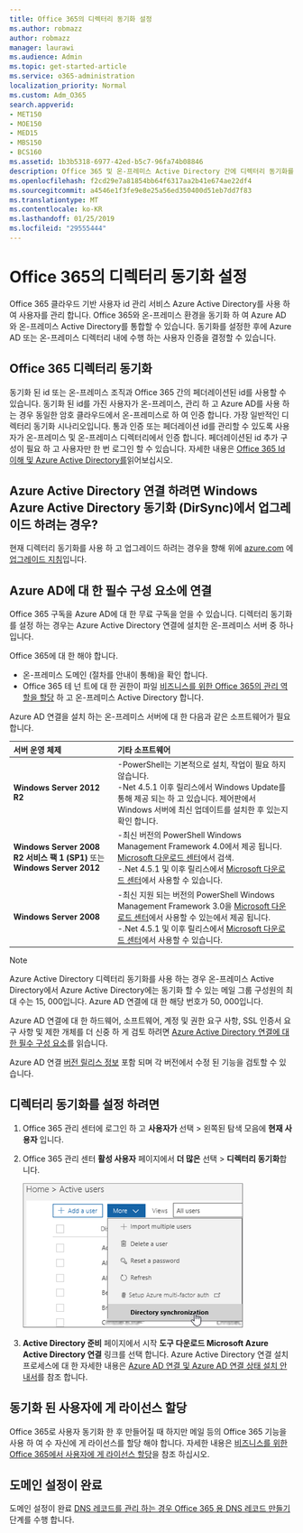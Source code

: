 ```yaml
---
title: Office 365의 디렉터리 동기화 설정
ms.author: robmazz
author: robmazz
manager: laurawi
ms.audience: Admin
ms.topic: get-started-article
ms.service: o365-administration
localization_priority: Normal
ms.custom: Adm_O365
search.appverid:
- MET150
- MOE150
- MED15
- MBS150
- BCS160
ms.assetid: 1b3b5318-6977-42ed-b5c7-96fa74b08846
description: Office 365 및 온-프레미스 Active Directory 간에 디렉터리 동기화를 설정 하는 방법에 알아봅니다.
ms.openlocfilehash: f2cd29e7a81854bb64f6317aa2b41e674ae22df4
ms.sourcegitcommit: a4546e1f3fe9e8e25a56ed350400d51eb7dd7f83
ms.translationtype: MT
ms.contentlocale: ko-KR
ms.lasthandoff: 01/25/2019
ms.locfileid: "29555444"
---
```

# <a name="set-up-directory-synchronization-for-office-365"></a>Office 365의 디렉터리 동기화 설정

Office 365 클라우드 기반 사용자 id 관리 서비스 Azure Active Directory를 사용 하 여 사용자를 관리 합니다. Office 365와 온-프레미스 환경을 동기화 하 여 Azure AD와 온-프레미스 Active Directory를 통합할 수 있습니다. 동기화를 설정한 후에 Azure AD 또는 온-프레미스 디렉터리 내에 수행 하는 사용자 인증을 결정할 수 있습니다.
  
## <a name="office-365-directory-synchronization"></a>Office 365 디렉터리 동기화

동기화 된 id 또는 온-프레미스 조직과 Office 365 간의 페더레이션된 id를 사용할 수 있습니다. 동기화 된 id를 가진 사용자가 온-프레미스, 관리 하 고 Azure AD를 사용 하는 경우 동일한 암호 클라우드에서 온-프레미스로 하 여 인증 합니다. 가장 일반적인 디렉터리 동기화 시나리오입니다. 통과 인증 또는 페더레이션 id를 관리할 수 있도록 사용자가 온-프레미스 및 온-프레미스 디렉터리에서 인증 합니다. 페더레이션된 id 추가 구성이 필요 하 고 사용자만 한 번 로그인 할 수 있습니다. 자세한 내용은 [Office 365 Id 이해 및 Azure Active Directory를](about-office-365-identity.md)읽어보십시오.
  
## <a name="want-to-upgrade-from-windows-azure-active-directory-sync-dirsync-to-azure-active-directory-connect"></a>Azure Active Directory 연결 하려면 Windows Azure Active Directory 동기화 (DirSync)에서 업그레이드 하려는 경우?

현재 디렉터리 동기화를 사용 하 고 업그레이드 하려는 경우을 향해 위에 [azure.com](https://azure.com) 에 [업그레이드 지침](https://go.microsoft.com/fwlink/p/?LinkId=733240)입니다.
  
## <a name="prerequisites-for-azure-ad-connect"></a>Azure AD에 대 한 필수 구성 요소에 연결

Office 365 구독을 Azure AD에 대 한 무료 구독을 얻을 수 있습니다. 디렉터리 동기화를 설정 하는 경우는 Azure Active Directory 연결에 설치한 온-프레미스 서버 중 하나입니다.
  
Office 365에 대 한 해야 합니다.
  
- 온-프레미스 도메인 (절차를 안내이 통해)을 확인 합니다.
- Office 365 테 넌 트에 대 한 권한이 파일 [비즈니스를 위한 Office 365의 관리 역할을 할당](https://support.office.com/article/EAC4D046-1AFD-4F1A-85FC-8219C79E1504) 하 고 온-프레미스 Active Directory 합니다.

Azure AD 연결을 설치 하는 온-프레미스 서버에 대 한 다음과 같은 소프트웨어가 필요 합니다.
  
|**서버 운영 체제**|**기타 소프트웨어**|
|:-----|:-----|
|**Windows Server 2012 R2** | -PowerShell는 기본적으로 설치, 작업이 필요 하지 않습니다.  <br> -Net 4.5.1 이후 릴리스에서 Windows Update를 통해 제공 되는 하 고 있습니다. 제어판에서 Windows 서버에 최신 업데이트를 설치한 후 있는지 확인 합니다. |
|**Windows Server 2008 R2 서비스 팩 1 (SP1)** 또는 **Windows Server 2012** | -최신 버전의 PowerShell Windows Management Framework 4.0에서 제공 됩니다. [Microsoft 다운로드 센터](https://go.microsoft.com/fwlink/p/?LinkId=717996)에서 검색.<br> -.Net 4.5.1 및 이후 릴리스에서 [Microsoft 다운로드 센터](https://go.microsoft.com/fwlink/p/?LinkId=717996)에서 사용할 수 있습니다. |
|**Windows Server 2008** | -최신 지원 되는 버전의 PowerShell Windows Management Framework 3.0을 [Microsoft 다운로드 센터](https://go.microsoft.com/fwlink/p/?LinkId=717996)에서 사용할 수 있는에서 제공 됩니다.  <br> -.Net 4.5.1 및 이후 릴리스에서 [Microsoft 다운로드 센터](https://go.microsoft.com/fwlink/p/?LinkId=717996)에서 사용할 수 있습니다. |

> [!NOTE]
> Azure Active Directory 디렉터리 동기화를 사용 하는 경우 온-프레미스 Active Directory에서 Azure Active Directory에는 동기화 할 수 있는 메일 그룹 구성원의 최대 수는 15, 000입니다. Azure AD 연결에 대 한 해당 번호가 50, 000입니다. 
  
Azure AD 연결에 대 한 하드웨어, 소프트웨어, 계정 및 권한 요구 사항, SSL 인증서 요구 사항 및 제한 개체를 더 신중 하 게 검토 하려면 [Azure Active Directory 연결에 대 한 필수 구성 요소](https://go.microsoft.com/fwlink/p/?LinkId=716896)를 읽습니다.
  
Azure AD 연결 [버전 릴리스 정보](https://docs.microsoft.com/azure/active-directory/hybrid/reference-connect-version-history) 포함 되며 각 버전에서 수정 된 기능을 검토할 수 있습니다.

## <a name="to-set-up-directory-synchronization"></a>디렉터리 동기화를 설정 하려면

1. Office 365 관리 센터에 로그인 하 고 **사용자가** 선택 \> 왼쪽된 탐색 모음에 **현재 사용자** 입니다.
2. Office 365 관리 센터 **활성 사용자** 페이지에서 **더 많은** 선택 \> **디렉터리 동기화**합니다.

    ![더 많은 메뉴에서 디렉터리 동기화를 선택 합니다.](media/dc6669e5-c01b-471e-9cdf-04f5d44e1c4b.png)
  
3. **Active Directory 준비** 페이지에서 시작 **도구 다운로드 Microsoft Azure Active Directory 연결** 링크를 선택 합니다. Azure Active Directory 연결 설치 프로세스에 대 한 자세한 내용은 [Azure AD 연결 및 Azure AD 연결 상태 설치 안내서](https://docs.microsoft.com/azure/active-directory/hybrid/how-to-connect-install-roadmap)를 참조 합니다.

## <a name="assign-licenses-to-synchronized-users"></a>동기화 된 사용자에 게 라이선스 할당

Office 365로 사용자 동기화 한 후 만들어질 때 하지만 메일 등의 Office 365 기능을 사용 하 여 수 자신에 게 라이선스를 할당 해야 합니다. 자세한 내용은 [비즈니스를 위한 Office 365에서 사용자에 게 라이선스 할당](https://support.office.com/article/997596b5-4173-4627-b915-36abac6786dc)을 참조 하십시오.

## <a name="finish-setting-up-domains"></a>도메인 설정이 완료

도메인 설정이 완료 [DNS 레코드를 관리 하는 경우 Office 365 용 DNS 레코드 만들기](https://support.office.com/article/b0f3fdca-8a80-4e8e-9ef3-61e8a2a9ab23) 단계를 수행 합니다.